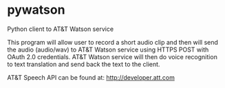 pywatson
========

Python client to AT&amp;T Watson service

This program will allow user to record a short audio clip and then will send the audio (audio/wav) to AT&amp;T Watson service using HTTPS POST with OAuth 2.0 credentials.  AT&amp;T Watson service will then do voice recognition to text translation and send back the text to the client.

AT&amp;T Speech API can be found at: http://developer.att.com


